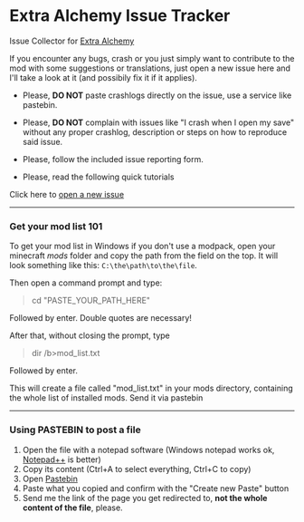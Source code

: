 # Extra Alchemy Issue Tracker
Issue Collector for [Extra Alchemy](https://minecraft.curseforge.com/projects/extra-alchemy)


If you encounter any bugs, crash or you just simply want to contribute to the mod with some suggestions or translations, just open a new issue here and I'll take a look at it (and possibily fix it if it applies).


- Please, **DO NOT** paste crashlogs directly on the issue, use a service like pastebin.

- Please, **DO NOT** complain with issues like "I crash when I open my save" without any proper crashlog, description or steps on how to reproduce said issue.

- Please, follow the included issue reporting form.

- Please, read the following quick tutorials 

Click here to [open a new issue](https://github.com/zabi94/ExtraAlchemyIssues/issues/new)

---

### Get your mod list 101

To get your mod list in Windows if you don't use a modpack, open your minecraft *mods* folder and copy the path from the field on the top.
It will look something like this: `C:\the\path\to\the\file`.

Then open a command prompt and type:

> cd "PASTE_YOUR_PATH_HERE"

Followed by enter. Double quotes are necessary!

After that, without closing the prompt, type

>dir /b>mod_list.txt

Followed by enter.

This will create a file called "mod_list.txt" in your mods directory, containing the whole list of installed mods. Send it via pastebin

---

### Using PASTEBIN to post a file

1. Open the file with a notepad software (Windows notepad works ok, [Notepad++](https://notepad-plus-plus.org/download/) is better)
2. Copy its content (Ctrl+A to select everything, Ctrl+C to copy)
3. Open [Pastebin](http://pastebin.com)
4. Paste what you copied and confirm with the "Create new Paste" button
5. Send me the link of the page you get redirected to, **not the whole content of the file**, please.

